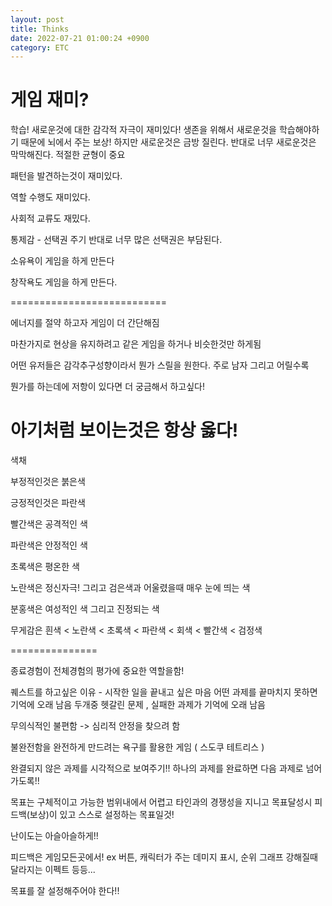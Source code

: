 ```yaml
---
layout: post
title: Thinks
date: 2022-07-21 01:00:24 +0900
category: ETC
---
```

# 게임 재미?

학습!  새로운것에 대한 감각적 자극이 재미있다!
생존을 위해서 새로운것을 학습해야하기 때문에 뇌에서 주는 보상!
하지만 새로운것은 금방 질린다. 
반대로 너무 새로운것은 막막해진다.
적절한 균형이 중요

패턴을 발견하는것이 재미있다.

역할 수행도 재미있다.

사회적 교류도 재밌다.

통제감 - 선택권 주기
반대로 너무 많은 선택권은 부담된다.

소유욕이 게임을 하게 만든다

창작욕도 게임을 하게 만든다.

===========================

에너지를 절약 하고자 게임이 더 간단해짐

마찬가지로 현상을 유지하려고 같은 게임을 하거나 비슷한것만 하게됨

어떤 유저들은 감각추구성향이라서 뭔가 스릴을 원한다. 주로 남자 그리고 어릴수록

뭔가를 하는데에 저항이 있다면 더 궁금해서 하고싶다!

아기처럼 보이는것은 항상 옳다!
================

색채

부정적인것은 붉은색

긍정적인것은 파란색


빨간색은 공격적인 색

파란색은 안정적인 색

초록색은 평온한 색

노란색은 정신자극! 그리고 검은색과 어울렸을때 매우 눈에 띄는 색

분홍색은 여성적인 색 그리고 진정되는 색

무게감은 흰색 < 노란색 < 초록색 < 파란색 < 회색 < 빨간색 < 검정색


===============

종료경험이 전체경험의 평가에 중요한 역할을함!


퀘스트를 하고싶은 이유 - 시작한 일을 끝내고 싶은 마음
어떤 과제를 끝마치지 못하면 기억에 오래 남음
두개중 헷갈린 문제 , 실패한 과제가 기억에 오래 남음

무의식적인 불편함 -> 심리적 안정을 찾으려 함

불완전함을 완전하게 만드려는 욕구를 활용한 게임 ( 스도쿠 테트리스 )


완결되지 않은 과제를 시각적으로 보여주기!!
하나의 과제를 완료하면 다음 과제로 넘어가도록!!

목표는
구체적이고
가능한 범위내에서 어렵고
타인과의 경쟁성을 지니고
목표달성시 피드백(보상)이 있고
스스로 설정하는 목표일것!


난이도는 아슬아슬하게!!

피드백은 게임모든곳에서! ex 버튼, 캐릭터가 주는 데미지 표시, 순위 그래프
강해질때 달라지는 이펙트 등등...

목표를 잘 설정해주어야 한다!!